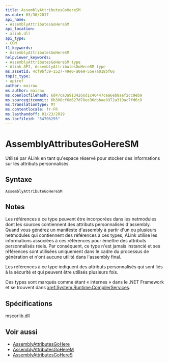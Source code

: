 ```yaml
---
title: AssemblyAttributesGoHereSM
ms.date: 03/30/2017
api_name:
- AssemblyAttributesGoHereSM
api_location:
- alink.dll
api_type:
- COM
f1_keywords:
- AssemblyAttributesGoHereSM
helpviewer_keywords:
- AssemblyAttributesGoHereSM type
- Alink API, AssemblyAttributesGoHereSM type
ms.assetid: 4cf9bf39-1527-49e0-a0e9-55e7a018bf66
topic_type:
- apiref
author: mairaw
ms.author: mairaw
ms.openlocfilehash: 6d47ca3a9134266d1c40447cea6eb8aaf2cc9eb9
ms.sourcegitcommit: 6b308cf6d627d78ee36dbbae8972a310ac7fd6c8
ms.translationtype: MT
ms.contentlocale: fr-FR
ms.lasthandoff: 01/23/2019
ms.locfileid: "54706295"
---
```

# <a name="assemblyattributesgoheresm"></a>AssemblyAttributesGoHereSM
Utilisé par ALink en tant qu'espace réservé pour stocker des informations sur les attributs personnalisés.  
  
## <a name="syntax"></a>Syntaxe  
  
```  
AssemblyAttributeGoHereSM  
```  
  
## <a name="remarks"></a>Notes  
 Les références à ce type peuvent être incorporées dans les netmodules dont les sources contiennent des attributs personnalisés d'assembly. Quand vous générez un manifeste d'assembly à partir d'un ou plusieurs netmodules qui contiennent des références à ces types, ALink utilise les informations associées à ces références pour émettre des attributs personnalisés réels. Par conséquent, ce type n'est jamais instancié et ses références sont utilisées uniquement dans le cadre du processus de génération et n'ont aucune utilité dans l'assembly final.  
  
 Les références à ce type indiquent des attributs personnalisés qui sont liés à la sécurité et qui peuvent être utilisés plusieurs fois.  
  
 Ces types sont marqués comme étant « internes » dans le .NET Framework et se trouvent dans <xref:System.Runtime.CompilerServices>.  
  
## <a name="requirements"></a>Spécifications  
 mscorlib.dll  
  
## <a name="see-also"></a>Voir aussi
- [AssemblyAttributesGoHere](../../../../docs/framework/unmanaged-api/alink/assemblyattributesgohere.md)
- [AssemblyAttributesGoHereM](../../../../docs/framework/unmanaged-api/alink/assemblyattributesgoherem.md)
- [AssemblyAttributesGoHereS](../../../../docs/framework/unmanaged-api/alink/assemblyattributesgoheres.md)
